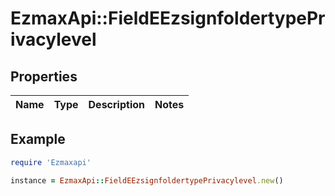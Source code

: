 # EzmaxApi::FieldEEzsignfoldertypePrivacylevel

## Properties

| Name | Type | Description | Notes |
| ---- | ---- | ----------- | ----- |

## Example

```ruby
require 'Ezmaxapi'

instance = EzmaxApi::FieldEEzsignfoldertypePrivacylevel.new()
```

